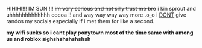 HIHIHI!!! IM SUN !!! ~~im very serious and not silly trust me bro~~
i kin sprout and uhhhhhhhhhhhhh cocoa !! and way way way way more..o_o
i <ins>DONT</ins> give randos my socials especially if i met them for like a second.












**my wifi sucks so i cant play ponytown most of the time same with among us and roblox sighshshshshshsh**
